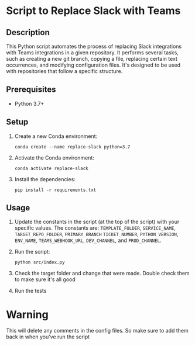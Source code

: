 # Script to Replace Slack with Teams

## Description

This Python script automates the process of replacing Slack integrations with Teams integrations in a given repository. It performs several tasks, such as creating a new git branch, copying a file, replacing certain text occurrences, and modifying configuration files. It's designed to be used with repositories that follow a specific structure.

## Prerequisites

- Python 3.7+

## Setup

1. Create a new Conda environment:

   ```
   conda create --name replace-slack python=3.7
   ```

2. Activate the Conda environment:

   ```
   conda activate replace-slack
   ```

3. Install the dependencies:

   ```
   pip install -r requirements.txt
   ```

## Usage

1. Update the constants in the script (at the top of the script) with your specific values. The constants are: `TEMPLATE_FOLDER`, `SERVICE_NAME`, `TARGET_REPO_FOLDER`, `PRIMARY_BRANCH` `TICKET_NUMBER`, `PYTHON_VERSION`, `ENV_NAME`, `TEAMS_WEBHOOK_URL`, `DEV_CHANNEL`, and `PROD_CHANNEL`.

2. Run the script:

   ```
   python src/index.py
   ```

3. Check the target folder and change that were made. Double check them to make sure it's all good
4. Run the tests

# Warning

This will delete any comments in the config files. So make sure to add them back in when you've run the script

